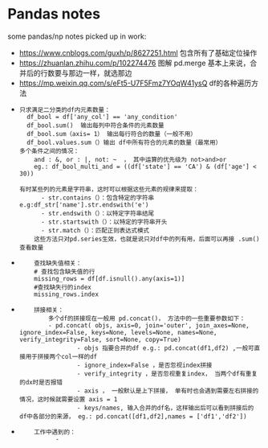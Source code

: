 # Pandas notes
some pandas/np notes picked up in work:
- https://www.cnblogs.com/guxh/p/8627251.html 包含所有了基础定位操作
- https://zhuanlan.zhihu.com/p/102274476 图解 pd.merge  基本上来说，合并后的行数要与那边一样，就选那边
- https://mp.weixin.qq.com/s/eFt5-U7F5Fmz7YOqW41ysQ df的各种遍历方法
-     只求满足二分类的df内元素数量：
        df_bool = df['any_col'] == 'any_condition'
        df_bool.sum()  输出每列中符合条件的元素数量
        df_bool.sum（axis= 1） 输出每行符合的数量（一般不用）
        df_bool.values.sum（）输出 df中所有符合的元素的数量（最常用）
      多个条件之间的情况：
          and : &, or : |, not: ~  ， 其中运算的优先级为 not>and>or
          eg.: df_bool_multi_and = ((df['state'] == 'CA') & (df['age'] < 30))
  
      有时某些列的元素是字符串，这时可以根据这些元素的规律来提取：
            - str.contains（）：包含特定的字符串  e.g:df_str['name'].str.endswith('e')
            - str.endswith（）：以特定字符串结尾
            - str.startswith（）：以特定的字符串开头
            - str.match（）：匹配正则表达式模式
          这些方法只对pd.series生效，也就是说只对df中的列有用，后面可以再接 .sum()查看数量

-         查找缺失值相关：
          # 查找包含缺失值的行
          missing_rows = df[df.isnull().any(axis=1)]
          #查找缺失行的index
          missing_rows.index

-         拼接相关：
              多个df的拼接现在一般用 pd.concat()， 方法中的一些重要参数如下：
              - pd.concat( objs, axis=0, join='outer', join_axes=None, ignore_index=False, keys=None, levels=None, names=None, verify_integrity=False, sort=None, copy=True)
                      - objs 指要合并的df e.g.: pd.concat(df1,df2) ,一般可直接用于拼接两个col一样的df
                      - ignore_index=False ，是否忽视index拼接
                      - verify_integrity ，是否忽视重复index， 当两个df有重复的dx时是否报错
                      - axis ， 一般默认是上下拼接， 单有时也会遇到需要左右拼接的情况，这时候就需要设置 axis = 1
                      - keys/names, 输入合并的df名，这样输出后可以看到拼接后的df中各部分的来源， eg.: pd.concat([df1,df2],names = ['df1','df2'])

-         工作中遇到的：
                - 

      
  


          
        









